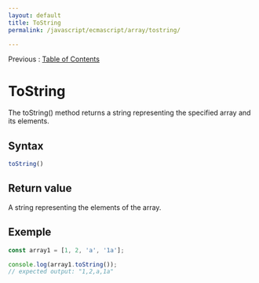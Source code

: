 ```yaml
---
layout: default
title: ToString
permalink: /javascript/ecmascript/array/tostring/

---
```


Previous : [Table of Contents](./index.md)


# ToString

The toString() method returns a string representing the specified array and its elements.


## Syntax
```javascript
toString()
```


## Return value

A string representing the elements of the array.


## Exemple
```javascript
const array1 = [1, 2, 'a', '1a'];

console.log(array1.toString());
// expected output: "1,2,a,1a"
```